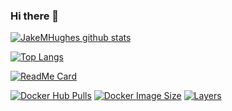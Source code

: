 ### Hi there 👋

[![JakeMHughes github stats](https://github-readme-stats.vercel.app/api?username=JakeMHughes&show_icons=true&theme=algolia)](https://github.com/JakeMHughes)

[![Top Langs](https://github-readme-stats.vercel.app/api/top-langs/?username=JakeMHughes&theme=algolia)](https://github.com/JakeMHughes)

[![ReadMe Card](https://github-readme-stats.vercel.app/api/pin/?username=JakeMHughes&repo=DS-Playground&theme=algolia)](https://github.com/JakeMHughes/DS-Playground)

[![Docker Hub Pulls](https://img.shields.io/docker/pulls/jakeizundead/ds-playground?color=%234518f5&label=Docker%20Pulls&logo=docker&logoColor=%23403d3d&style=for-the-badge)](https://hub.docker.com/r/jakeizundead/ds-playground)
[![Docker Image Size](https://img.shields.io/docker/image-size/jakeizundead/ds-playground/vue?color=%234518f5&label=Image%20Size&logo=docker&logoColor=%23403d3d&style=for-the-badge)](https://hub.docker.com/r/jakeizundead/ds-playground)
[![Layers](https://img.shields.io/microbadger/layers/jakeizundead/ds-playground?color=%234518f5&label=Layers&logo=docker&logoColor=%23403d3d&style=for-the-badge)](https://hub.docker.com/r/jakeizundead/ds-playground)

<!--
**JakeMHughes/JakeMHughes** is a ✨ _special_ ✨ repository because its `README.md` (this file) appears on your GitHub profile.

Here are some ideas to get you started:

- 🔭 I’m currently working on ...
- 🌱 I’m currently learning ...
- 👯 I’m looking to collaborate on ...
- 🤔 I’m looking for help with ...
- 💬 Ask me about ...
- 📫 How to reach me: ...
- 😄 Pronouns: ...
- ⚡ Fun fact: ...
-->
